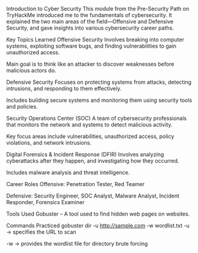  Introduction to Cyber Security
This module from the Pre-Security Path on TryHackMe introduced me to the fundamentals of cybersecurity. It explained the two main areas of the field—Offensive and Defensive Security, and gave insights into various cybersecurity career paths.

 Key Topics Learned
Offensive Security
Involves breaking into computer systems, exploiting software bugs, and finding vulnerabilities to gain unauthorized access.

Main goal is to think like an attacker to discover weaknesses before malicious actors do.

Defensive Security
Focuses on protecting systems from attacks, detecting intrusions, and responding to them effectively.

Includes building secure systems and monitoring them using security tools and policies.

Security Operations Center (SOC)
A team of cybersecurity professionals that monitors the network and systems to detect malicious activity.

Key focus areas include vulnerabilities, unauthorized access, policy violations, and network intrusions.

Digital Forensics & Incident Response (DFIR)
Involves analyzing cyberattacks after they happen, and investigating how they occurred.

Includes malware analysis and threat intelligence.

Career Roles
Offensive: Penetration Tester, Red Teamer

Defensive: Security Engineer, SOC Analyst, Malware Analyst, Incident Responder, Forensics Examiner

 Tools Used
Gobuster – A tool used to find hidden web pages on websites.

 Commands Practiced
gobuster dir -u http://sample.com -w wordlist.txt
-u → specifies the URL to scan

-w → provides the wordlist file for directory brute forcing

